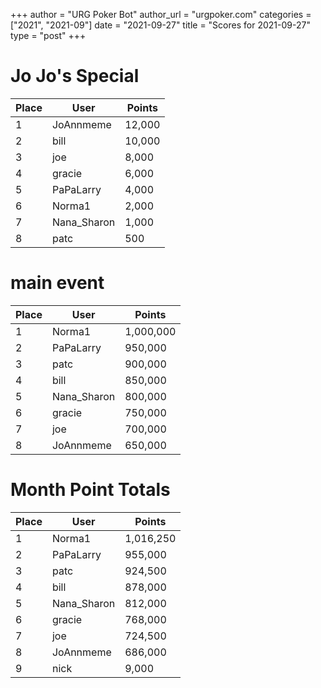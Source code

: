 +++
author = "URG Poker Bot"
author_url = "urgpoker.com"
categories = ["2021", "2021-09"]
date = "2021-09-27"
title = "Scores for 2021-09-27"
type = "post"
+++
# Jo Jo's Special

| Place | User | Points |
|-------|------|--------|
| 1 | JoAnnmeme | 12,000 |
| 2 | bill | 10,000 |
| 3 | joe | 8,000 |
| 4 | gracie | 6,000 |
| 5 | PaPaLarry | 4,000 |
| 6 | Norma1 | 2,000 |
| 7 | Nana_Sharon | 1,000 |
| 8 | patc | 500 |

# main event

| Place | User | Points |
|-------|------|--------|
| 1 | Norma1 | 1,000,000 |
| 2 | PaPaLarry | 950,000 |
| 3 | patc | 900,000 |
| 4 | bill | 850,000 |
| 5 | Nana_Sharon | 800,000 |
| 6 | gracie | 750,000 |
| 7 | joe | 700,000 |
| 8 | JoAnnmeme | 650,000 |

# Month Point Totals

| Place | User | Points |
|-------|------|--------|
| 1 | Norma1 | 1,016,250 |
| 2 | PaPaLarry | 955,000 |
| 3 | patc | 924,500 |
| 4 | bill | 878,000 |
| 5 | Nana_Sharon | 812,000 |
| 6 | gracie | 768,000 |
| 7 | joe | 724,500 |
| 8 | JoAnnmeme | 686,000 |
| 9 | nick | 9,000 |
